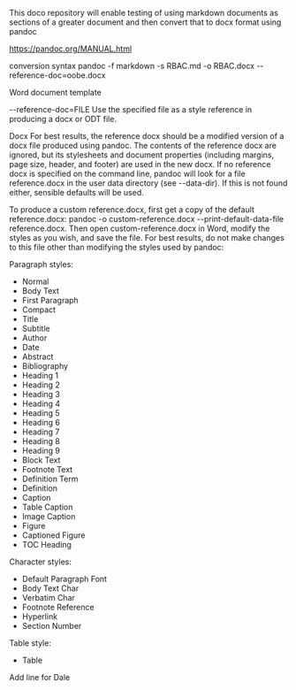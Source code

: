 This doco repository will enable testing of using markdown documents as sections of a greater document and then convert that to docx format using pandoc

https://pandoc.org/MANUAL.html

conversion syntax
pandoc -f markdown -s RBAC.md -o RBAC.docx --reference-doc=oobe.docx

Word document template

--reference-doc=FILE
Use the specified file as a style reference in producing a docx or ODT file.

Docx
For best results, the reference docx should be a modified version of a docx file produced using pandoc. The contents of the reference docx are ignored, but its stylesheets and document properties (including margins, page size, header, and footer) are used in the new docx. If no reference docx is specified on the command line, pandoc will look for a file reference.docx in the user data directory (see --data-dir). If this is not found either, sensible defaults will be used.

To produce a custom reference.docx, first get a copy of the default reference.docx: pandoc -o custom-reference.docx --print-default-data-file reference.docx. Then open custom-reference.docx in Word, modify the styles as you wish, and save the file. For best results, do not make changes to this file other than modifying the styles used by pandoc:

Paragraph styles:

* Normal
* Body Text
* First Paragraph
* Compact
* Title
* Subtitle
* Author
* Date
* Abstract
* Bibliography
* Heading 1
* Heading 2
* Heading 3
* Heading 4
* Heading 5
* Heading 6
* Heading 7
* Heading 8
* Heading 9
* Block Text
* Footnote Text
* Definition Term
* Definition
* Caption
* Table Caption
* Image Caption
* Figure
* Captioned Figure
* TOC Heading

Character styles:
* Default Paragraph Font
* Body Text Char
* Verbatim Char
* Footnote Reference
* Hyperlink
* Section Number
  
Table style:
* Table

Add line for Dale
